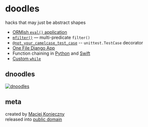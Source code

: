 doodles
=======

hacks that may just be abstract shapes

- [ORMish `eval()` application](doodles/ormish_eval.py)
- [`mfilter()`](doodles/mfilter.py) — multi-predicate `filter()`
- [`@not_your_camelcase_test_case`](doodles/nyctc.py) -- `unittest.TestCase` decorator
- [One File Django App](doodles/django1.py)
- Function chaining in [Python](doodles/chain.py) and [Swift](doodles/chain.swift)
- [Custom `while`](doodles/custom_while.swift)


dnoodles
-------

[![dnoodles](http://dl.dropbox.com/u/2618196/dnoodles.svg)](https://gist.github.com/narfdotpl/639250)


meta
----

created by [Maciej Konieczny](http://narf.pl/)<br>
released into [public domain](http://unlicense.org/)
